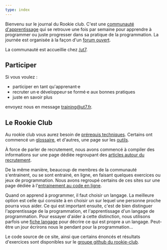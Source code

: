 ```yaml
---
type: index
---
```


Bienvenu sur le journal du Rookie club. C'est une [communauté d'apprentissage](https://fr.m.wikipedia.org/wiki/Communaut%C3%A9_d'apprentissage#Communaut%C3%A9_d'apprentissage) qui se retrouve une fois par semaine pour apprendre à programmer ou juste progresser dans sa pratique de la programmation. La journée est organisée à la façon d'un [forum ouvert](https://fr.wikipedia.org/wiki/M%C3%A9thodologie_Forum_Ouvert).

La communauté est accueillie chez [/ut7](https://ut7.fr/blog/2016/06/02/passe-a-la-boutique.html).

## Participer

Si vous voulez :

- participer en tant qu'apprenant·e
- recruter un·e développeur·se formé·e aux bonnes pratiques
- juste en savoir plus

envoyez nous en message [training@ut7.fr](mailto:training@ut7.fr).

## Le Rookie Club

Au rookie club vous aurez besoin de [prérequis techniques](les-prerequis). Certains ont commencé un [glossaire](glossaire), et d'autres, une page sur les [outils](outils).

À force de parler de recrutement, nous avons commencé à compiler des informations sur une page dédiée regroupant des [articles autour du recrutement](article-autour-du-recrutement).

De la même manière, beaucoup de membres de la communauté s'entrainent, ou se sont entrainé, en ligne, en faisant quelques exercices ou jeux de programmation. Nous avons regroupé certains de ces sites sur une page dédiée à l'[entrainement au code en ligne](entrainement_au_code_en_ligne).

Quand on apprend à programmer, il faut choisir un langage. La meilleure option est celle qui consiste à en choisir un sur lequel une personne proche pourra vous aider. Ce qui est important ensuite, c'est de bien distinguer l'apprentissage de la programmation, et l'apprentissage d'un langage de programmation. Pour essayer d'aider à cette distinction, nous utilisons parfois une [fiche langage](fiche-langage) pour décrire ce qui est propre a un langage. Peut-être un jour écrirons nous le pendant pour la programmation…

Le code source de ce site, ainsi que certains énoncés et résultats d'exercices sont disponibles sur le [groupe github du rookie-club](https://github.com/rookie-club).
